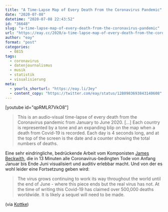 ```yaml
---
title: "A Time-Lapse Map of Every Death From the Coronavirus Pandemic"
date: "2020-07-08"
datetime: "2020-07-08 22:43:52"
id: "36648"
slug: "a-time-lapse-map-of-every-death-from-the-coronavirus-pandemic"
url: "https://eay.cc/2020/a-time-lapse-map-of-every-death-from-the-coronavirus-pandemic/"
author: "eay"
format: "post"
categories:
  - 0815
tags:
  - coronavirus
  - datenjournalismus
  - musik
  - statistik
  - visualisierung
meta:
  - yourls_shorturl: "https://eay.li/3ey"
  - content_copy: "https://twitter.com/eay/status/1280983693843140608"
---
```


\[youtube id="qpRMLR7VkO8"\]

> This is an audio-visual time-lapse of every death from the Coronavirus pandemic from January to June 2020. \[…\] Each country is represented by a tone and an expanding blip on the map when a death from Covid-19 is recorded. Each day is 4 seconds long, and at the top of the screen is the date and a counter showing the total numbers of deaths.

Eine sehr eindringliche, bedrückende Arbeit vom Komponisten [James Beckwith](https://www.jamesbeckwith.com/), die in 13 Minuten alle Coronavirus-bedingten Tode von Anfang Januar bis Ende Juni visualisiert und auditiv erlebbar macht. Und von der es wohl leider eine Fortsetzung geben wird:

> The virus grows continuing to work its way throughout the world until the end of June - where this piece ends but the real virus has not. At the time of writing this Covid-19 has claimed over 500,000 deaths worldwide. It is likely a sequel will need to be made.

(via [Kottke](https://kottke.org/20/07/a-time-lapse-world-map-of-every-covid-19-death))
